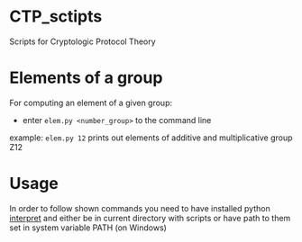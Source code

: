 # CTP_sctipts
Scripts for Cryptologic Protocol Theory

# Elements of a group
For computing an element of a given group:
* enter `elem.py <number_group>` to the command line  

example: `elem.py 12` prints out elements of additive and multiplicative group Z12

# Usage
In order to follow shown commands you need to have installed python [interpret](https://www.python.org/downloads/) and either be in current directory with scripts or have path to them set in system variable PATH (on Windows)
